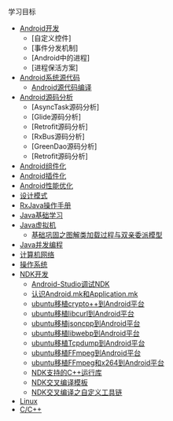 学习目标

- [Android开发](#)
    - [自定义控件]
    - [事件分发机制]
    - [Android中的进程]
    - [进程保活方案]
- [Android系统源代码](#)
    - [Android源代码编译](https://github.com/byhook/blog/blob/master/Android/Android源代码编译.md)
- [Android源码分析](#)
    - [AsyncTask源码分析]
    - [Glide源码分析]
    - [Retrofit源码分析]
    - [RxBus源码分析]
    - [GreenDao源码分析]
    - [Retrofit源码分析]
- [Android组件化](#)
- [Android插件化](#)
- [Android性能优化](#)
- [设计模式](#)
- [RxJava操作手册](#)
- [Java基础学习](#)
- [Java虚拟机](#)
  - [基础巩固之图解类加载过程与双亲委派模型](https://github.com/byhook/blog/blob/master/Java/基础巩固之图解类加载过程与双亲委派模型.md)
- [Java并发编程](#)
- [计算机网络](#)
- [操作系统](#)
- [NDK开发](#)
    - [Android-Studio调试NDK](https://github.com/byhook/blog/blob/master/ndk/Android-Studio调试NDK.md)
    - [认识Android.mk和Application.mk](https://github.com/byhook/blog/blob/master/ndk/认识Android.mk和Application.mk.md)
    - [ubuntu移植crypto++到Android平台](https://github.com/byhook/blog/blob/master/ndk/ubuntu移植crypto++到Android平台.md)
    - [ubuntu移植libcurl到Android平台](https://github.com/byhook/blog/blob/master/ndk/ubuntu移植libcurl到Android平台.md)
    - [ubuntu移植jsoncpp到Android平台](https://github.com/byhook/blog/blob/master/ndk/ubuntu移植jsoncpp到Android平台.md)
    - [ubuntu移植libwebp到Android平台](https://github.com/byhook/blog/blob/master/ndk/ubuntu移植libwebp到Android平台.md)
    - [ubuntu移植Tcpdump到Android平台](https://github.com/byhook/blog/blob/master/ndk/ubuntu移植Tcpdump到Android平台.md)
    - [ubuntu移植FFmpeg到Android平台](https://github.com/byhook/blog/blob/master/ndk/ubuntu移植FFmpeg到Android平台.md)
    - [ubuntu移植FFmpeg和x264到Android平台](https://github.com/byhook/blog/blob/master/ndk/ubuntu移植FFmpeg和x264到Android平台.md)
    - [NDK支持的C++运行库](https://github.com/byhook/blog/blob/master/ndk/NDK支持的C++运行库.md)
    - [NDK交叉编译模板](https://github.com/byhook/blog/blob/master/ndk/NDK交叉编译模板.md)
    - [NDK交叉编译之自定义工具链](https://github.com/byhook/blog/blob/master/ndk/NDK交叉编译之自定义工具链.md)
- [Linux](#)
- [C/C++](#)
